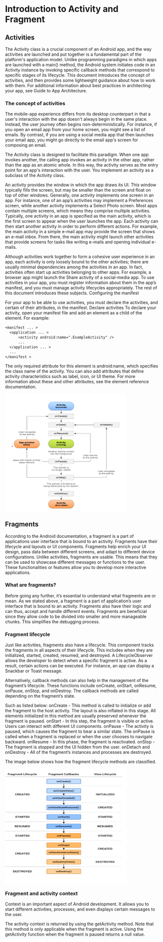 # Introduction to Activity and Fragment

## Activities

The Activity class is a crucial component of an Android app, and the way activities are launched and put together is a fundamental part of the platform's application model. Unlike programming paradigms in which apps are launched with a main() method, the Android system initiates code in an Activity instance by invoking specific callback methods that correspond to specific stages of its lifecycle.
This document introduces the concept of activities, and then provides some lightweight guidance about how to work with them. For additional information about best practices in architecting your app, see Guide to App Architecture.

### The concept of activities
The mobile-app experience differs from its desktop counterpart in that a user's interaction with the app doesn't always begin in the same place. Instead, the user journey often begins non-deterministically. For instance, if you open an email app from your home screen, you might see a list of emails. By contrast, if you are using a social media app that then launches your email app, you might go directly to the email app's screen for composing an email.

The Activity class is designed to facilitate this paradigm. When one app invokes another, the calling app invokes an activity in the other app, rather than the app as an atomic whole. In this way, the activity serves as the entry point for an app's interaction with the user. You implement an activity as a subclass of the Activity class.

An activity provides the window in which the app draws its UI. This window typically fills the screen, but may be smaller than the screen and float on top of other windows. Generally, one activity implements one screen in an app. For instance, one of an app’s activities may implement a Preferences screen, while another activity implements a Select Photo screen.
Most apps contain multiple screens, which means they comprise multiple activities. Typically, one activity in an app is specified as the main activity, which is the first screen to appear when the user launches the app. Each activity can then start another activity in order to perform different actions. For example, the main activity in a simple e-mail app may provide the screen that shows an e-mail inbox. From there, the main activity might launch other activities that provide screens for tasks like writing e-mails and opening individual e-mails.

Although activities work together to form a cohesive user experience in an app, each activity is only loosely bound to the other activities; there are usually minimal dependencies among the activities in an app. In fact, activities often start up activities belonging to other apps. For example, a browser app might launch the Share activity of a social-media app.
To use activities in your app, you must register information about them in the app’s manifest, and you must manage activity lifecycles appropriately. The rest of this document introduces these subjects.
Configuring the manifest 

For your app to be able to use activities, you must declare the activities, and certain of their attributes, in the manifest.
Declare activities
To declare your activity, open your manifest file and add an <activity> element as a child of the <application> element. For example:


```android
<manifest ... >
  <application ... >
      <activity android:name=".ExampleActivity" />
      ...
  </application ... >
  ...
</manifest >

```

The only required attribute for this element is android:name, which specifies the class name of the activity. You can also add attributes that define activity characteristics such as label, icon, or UI theme. For more information about these and other attributes, see the <activity> element reference documentation.

<img align="center" src="./images/acitivity.png" width=400>

## Fragments

According to the Android documentation, a fragment is a part of applications user interface that is bound to an activity. Fragments have their lifecycle and layouts or UI components. Fragments help enrich your UI design, pass data between different screens, and adapt to different device configurations.
Unlike activities, fragments are usable. This means that they can be used to showcase different messages or functions to the user. These functionalities or features allow you to develop more interactive applications.

### What are fragments?
Before going any further, it’s essential to understand what fragments are or mean. As we stated above, a fragment is a part of application’s user interface that is bound to an activity. Fragments also have their logic and can thus, accept and handle different events. Fragments are beneficial since they allow code to be divided into smaller and more manageable chunks.
This simplifies the debugging process.

### Fragment lifecycle
Just like activities, fragments also have a lifecycle. This component tracks the fragments in all aspects of their lifecycle. This includes when they are initialized, started, created, resumed, and destroyed. A LifecycleObserver allows the developer to detect when a specific fragment is active. As a result, certain actions can be executed. For instance, an app can display a Snackbar or Toast message.

Alternatively, callback methods can also help in the management of the fragment’s lifecycle. These functions include onCreate, onStart, onResume, onPause, onStop, and onDestroy. The callback methods are called depending on the fragment’s state.

Such as listed below: onCreate - This method is called to initialize or add the fragment to the host activity. The layout is also inflated in this stage. All elements initialized in this method are usually preserved whenever the fragment is paused. onStart - In this step, the fragment is visible or active. Users can interact with different UI components. onPause - The activity is paused, which causes the fragment to bear a similar state. The onPause is called when a fragment is replaced or when the user chooses to navigate backward. onResume - In this phase, the fragment is reactivated. onStop - The fragment is stopped and the UI hidden from the user. onDetach and onDestroy - All of the fragment’s instances and processes are destroyed.

The image below shows how the fragment lifecycle methods are classified.

<img align="center" src="./images/fragment.png" width=400>

### Fragment and activity context
Context is an important aspect of Android development. It allows you to start different activities, processes, and even displays certain messages to the user.

The activity context is returned by using the getActivity method. Note that this method is only applicable when the fragment is active. Using the getActivity function when the fragment is paused returns a null value.

